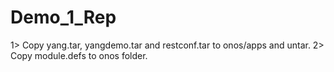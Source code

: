 # Demo_1_Rep

1> Copy yang.tar, yangdemo.tar and restconf.tar to onos/apps and untar.
2> Copy module.defs to onos folder.

